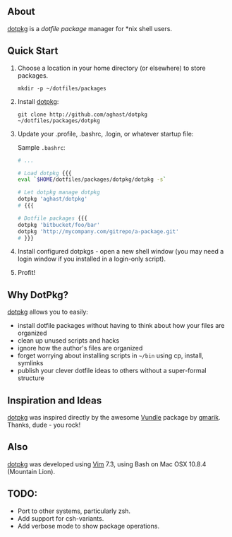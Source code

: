 ## About

[dotpkg] is a _dotfile package_ manager for *nix shell users.

## Quick Start

1. Choose a location in your home directory (or elsewhere) to store packages.

    ```
    mkdir -p ~/dotfiles/packages
    ```
2. Install [dotpkg]:

    ```
    git clone http://github.com/aghast/dotpkg ~/dotfiles/packages/dotpkg
    ```
  
3. Update your .profile, .bashrc, .login, or whatever startup file:

    Sample `.bashrc`:
    
    ```sh
    # ...
    
    # Load dotpkg {{{
    eval `$HOME/dotfiles/packages/dotpkg/dotpkg -s`
    
    # Let dotpkg manage dotpkg
    dotpkg 'aghast/dotpkg'
    # {{{
    
    # Dotfile packages {{{
    dotpkg 'bitbucket/foo/bar'
    dotpkg 'http://mycompany.com/gitrepo/a-package.git'
    # }}}
    ```
    
4. Install configured dotpkgs - open a new shell window (you may need a login window if you installed in a login-only script).

5. Profit!

## Why DotPkg?

[dotpkg] allows you to easily:

- install dotfile packages without having to think about how your files are organized
- clean up unused scripts and hacks
- ignore how the author's files are organized
- forget worrying about installing scripts in `~/bin` using cp, install, symlinks
- publish your clever dotfile ideas to others without a super-formal structure

## Inspiration and Ideas

[dotpkg] was inspired directly by the awesome [Vundle] package by [gmarik]. Thanks, dude - you rock!

## Also

[dotpkg] was developed using [Vim] 7.3, using Bash on Mac OSX 10.8.4 (Mountain Lion). 

## TODO:

* Port to other systems, particularly zsh.
* Add support for csh-variants.
* Add verbose mode to show package operations.

[dotpkg]:http://github.com/aghast/dotpkg
[Vim]:http://www.vim.org
[Vundle]:http://github.com/gmarik/vundle
[gmarik]:http://gmarik.info/about

